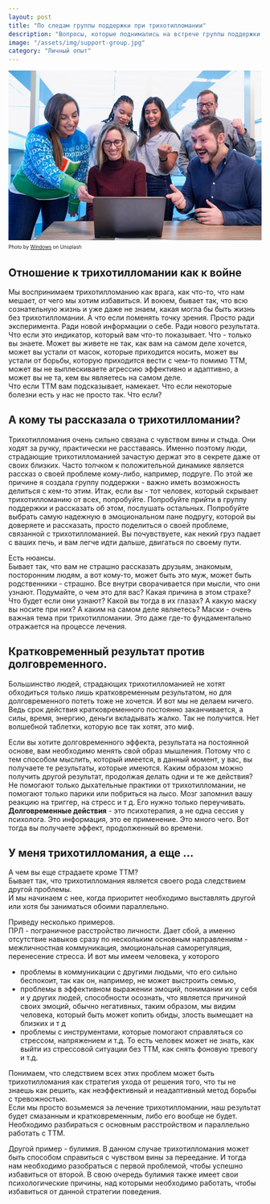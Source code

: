 ```yaml
---
layout: post
title: "По следам группы поддержки при трихотилломании"
description: "Вопросы, которые поднимались на встрече группы поддержки людей страдающих трихотилломанией"
image: "/assets/img/support-group.jpg"
category: "Личный опыт"
---
```

<img 
    src="/assets/img/support-group.jpg" 
    alt="По следам группы поддержки трихотилломании (ТТМ)"
    class="mb-0">
<sup><sub>
Photo by <a href="https://unsplash.com/@windows" rel="nofollow">Windows</a> on Unsplash
</sub></sup>

## Отношение к трихотилломании как к войне
Мы воспринимаем трихотилломанию как врага, как что-то, что нам мешает, от чего мы хотим избавиться. 
И воюем, бывает так, что всю сознательную жизнь и уже даже не знаем, какая могла бы быть жизнь без трихотилломании.
А что если поменять точку зрения. Просто ради эксперимента. Ради новой информации о себе. Ради нового результата.
Что если это индикатор, который вам что-то показывает. Что - только вы знаете. Может вы живете не 
так, как вам на самом деле хочется, может вы устали от масок, которые приходится носить, может вы устали от 
борьбы, которую приходится вести с чем-то помимо ТТМ, может вы не выплескиваете агрессию эффективно и адаптивно, 
а может вы не та, кем вы являетесь на самом деле.  
Что если ТТМ вам подсказывает, намекает. Что если некоторые болезни есть у нас не просто так.
Что если?

## А кому ты рассказала о трихотилломании?
Трихотилломания очень сильно связана с чувством вины и стыда. Они ходят за ручку, практически не расставаясь. 
Именно поэтому люди, страдающие трихотилломанией зачастую держат это в секрете даже от своих близких.
Часто толчком к положительной динамике является рассказ о своей проблеме кому-либо, например, подруге.
По этой же причине я создала группу поддержки - важно иметь возможность делиться с кем-то этим.
Итак, если вы - тот человек, который скрывает трихотилломанию от всех, попробуйте. Попробуйте прийти в группу 
поддержки и рассказать об этом, послушать остальных. Попробуйте выбрать самую надежную в эмоциональном пане подругу, 
которой вы доверяете и рассказать, просто поделиться о своей проблеме, связанной с трихотилломанией.
Вы почувствуете, как некий груз падает с ваших печь, и вам легче идти дальше, двигаться по своему пути.  

Есть нюансы.   
Бывает так, что вам не страшно рассказать друзьям, знакомым, посторонним людям, а вот кому-то, может быть это муж, 
может быть родственники - страшно. Все внутри сворачивается при мысли, что они узнают.
Подумайте, о чем это для вас? Какая причина в этом страхе? Что будет если они узнают? Какой вы тогда в их глазах? 
А какую маску вы носите при них? А каким на самом деле являетесь?
Маски - очень важная тема при трихотилломании. Это даже где-то фундаментально отражается на процессе лечения.

## Кратковременный результат против долговременного.
Большинство людей, страдающих трихотилломанией не хотят обходиться только лишь кратковременным результатом, 
но для долговременного потеть тоже не хочется.
И вот мы не делаем ничего. Ведь срок действия кратковременного постоянно заканчивается, а силы, 
время, энергию, деньги вкладывать жалко.
Так не получится. Нет волшебной таблетки, которую все так хотят, это миф.

Если вы хотите долговременного эффекта, результата на постоянной основе, вам необходимо менять свой образ мышления.
Потому что с тем способом мыслить, который имеется, в данный момент, у вас, вы получаете те результаты, которые имеются.
Каким образом можно получить другой результат, продолжая делать одни и те же действия?
Не помогают только дыхательные практики от трихотилломании, не помогают только парики или побриться на лысо. 
Мозг запомнил вашу реакцию на триггер, на стресс и т д. Его нужно только переучивать.  
**Долговременные действия** - это психотерапия, а не одна сессия у психолога. Это информация, это ее применение. Это много чего.
Вот тогда вы получаете эффект, продолженный во времени.

## У меня трихотилломания, а еще …
А чем вы еще страдаете кроме ТТМ?  
Бывает так, что трихотилломания является своего рода следствием другой проблемы.  
И мы начинаем с нее, когда приоритет необходимо выставлять другой или хотя бы заниматься обоими параллельно.

Приведу несколько примеров.  
ПРЛ - пограничное расстройство личности. Дает сбой, а именно отсутствие навыков сразу по нескольким основным 
направлениям - межличностная коммуникация, эмоциональная саморегуляция, перенесение стресса. И вот мы имеем человека, у которого
- проблемы в коммуникации с другими людьми, что его сильно беспокоит, так как он, например, не может выстроить семью,
- проблемы в эффективном выражении эмоций, понимании их у себя и у других людей, способности осознать, 
  что является причиной своих эмоций, обычно негативных, таким образом, мы видим человека, который быть может копить обиды, 
  злость вымещает на близких и т д
- проблемы с инструментами, которые помогают справляться со стрессом, напряжением и т.д. То есть человек может не знать, 
  как выйти из стрессовой ситуации без ТТМ, как снять фоновую тревогу и т.д.  

Понимаем, что следствием всех этих проблем может быть трихотилломания как стратегия ухода от решения того, что ты не знаешь 
как решить, как неэффективный и неадаптивный метод борьбы с тревожностью.  
Если мы просто возьмемся за лечение трихотилломании, наш результат будет смазанным и кратковременным, либо его 
вообще не будет. Необходимо разбираться с основным расстройством и параллельно работать с ТТМ.

Другой пример - булимия. В данном случае трихотилломания может быть способом справиться с чувством вины за переедание. 
И тогда нам необходимо разобраться с первой проблемой, чтобы успешно избавиться от второй. В свою очередь булимия также 
имеет свои психологические причины, над которыми необходимо работать, чтобы избавиться от данной стратегии поведения.
